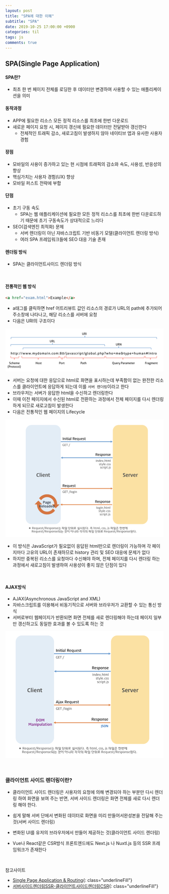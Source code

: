 ```yaml
---
layout: post
title: "SPA에 대한 이해"
subtitle: "SPA"
date: 2019-10-25 17:00:00 +0900
categories: til
tags: js
comments: true
---
```


## SPA(Single Page Application)



#### SPA란?

- 최초 한 번 페이지 전체를 로딩한 후 데이터만 변경하여 사용할 수 있는 애플리케이션을 의미

#### 동작과정

- APP에 필요한 리소스 모든 정적 리소스를 최초에 한번 다운로드
- 새로운 페이지 요청 시, 페이지 갱신에 필요한 데이터만 전달받아 갱신한다
  - 전체적인 트래픽 감소, 새로고침이 발생하지 않아 네이티브 앱과 유사한 사용자 경험

#### 장점

- 모바일의 사용이 증가하고 있는 현 시점에 트래픽의 감소와 속도, 사용성, 반응성의 향상
- 핵심가치는 사용자 경험(UX) 향상
- 모바일 퍼스트 전략에 부합

#### 단점

- 초기 구동 속도
  - SPA는 웹 애플리케이션에 필요한 모든 정적 리소스를 최초에 한번 다운로드하기 때문에 초기 구동속도가 상대적으로 느리다
- SEO(검색엔진 최적화) 문제
  - 서버 렌더링이 아닌 자바스크립트 기반 비동기 모델(클라이언트 렌더링 방식)
  - 여러 SPA 프레임워크들에 SEO 대응 기술 존재

#### 렌더링 방식

- SPA는 클라이언트사이드 렌더링 방식

<br>

#### 전통적인 웹 방식

```html
<a href="exam.html">Example</a>
```

- a태그를 클릭하면 href 어트리뷰트 값인 리소스의 경로가 URL의 path에 추가되어 주소창에 나타나고, 해당 리소스를 서버에 요청
- 다음은 URI의 구조이다

![spa1](/img/in-post/post-spa-js/spa1.png)

- 서버는 요청에 대한 응답으로 html로 화면을 표시하는데 부족함이 없는 완전한 리소스를 클라이언트에 응답하게 되는데 이를 `서버 렌더링`이라고 한다
- 브라우저는 서버가 응답한 html을 수신하고 렌더링한다
- 이때 이전 페이지에서 수신된 html로 전환하는 과정에서 전체 페이지를 다시 렌더링하게 되므로 새로고침이 발생한다
- 다음은 전통적인 웹 페이지의 Lifecycle

![spa2](/img/in-post/post-spa-js/spa2.png)

- 이 방식은 JavaScript가 필요없이 응답된 html만으로 렌더링이 가능하며 각 페이지마다 고유의 URL이 존재하므로 history 관리 및 SEO 대응에 문제가 없다
- 하지만 중복된 리소스를 요청마다 수신해야 하며, 전체 페이지를 다시 렌더링 하는 과정에서 새로고침이 발생하여 사용성이 좋지 않은 단점이 있다

<br>

#### AJAX방식

- AJAX(Asynchronous JavaScript and XML)
- 자바스크립트를 이용해서 비동기적으로 서버와 브라우저가 교환할 수 있는 통신 방식
- 서버로부터 웹페이지가 반환되면 화면 전체를 새로 렌더링해야 하는데 페이지 일부만 갱신하고도 동일한 효과를 볼 수 있도록 하는 것

![spa3](/img/in-post/post-spa-js/spa3.png)

<br>

### 클라이언트 사이드 렌더링이란?

- 클라이언트 사이드 렌더링은 사용자의 요청에 의해 변경되야 하는 부분만 다시 렌더링 하여 화면을 보여 주는 반면, 서버 사이드 렌더링은 화면 전체를 새로 다시 렌더링 해야 한다. 

- 쉽게 말해 서버 단에서 변화된 데이터로 화면을 미리 만들어서완성본을 전달해 주는 것(서버 사이드 렌더링)
- 변화된 UI를 유저의 브라우저에서 만들어 제공하는 것(클라이언트 사이드 렌더링)
- Vue나 React같은 CSR방식 프론트엔드에도 Next.js 나 Nuxtl.js 등의 SSR 프레임워크가 존재한다

<br>

참고사이트

- [Single Page Application & Routing](https://poiemaweb.com/js-spa){: class="underlineFill"}
- [서버사이드렌더링SSR-클라이언트사이드렌더링CSR](https://velog.io/@zansol/확인하기-서버사이드렌더링SSR-클라이언트사이드렌더링CSR){: class="underlineFill"}